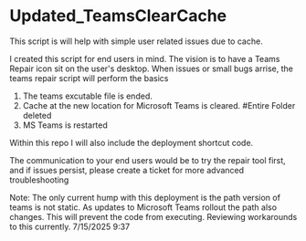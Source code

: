 # Updated_TeamsClearCache
This script is will help with simple user related issues due to cache. 

I created this script for end users in mind. The vision is to have a Teams Repair icon sit on the user's desktop. When issues or small bugs arrise, the teams repair script will perform the basics

1. The teams excutable file is ended.
2. Cache at the new location for Microsoft Teams is cleared. #Entire Folder deleted
3. MS Teams is restarted

Within this repo I will also include the deployment shortcut code.


The communication to your end users would be to try the repair tool first, and if issues persist, please create a ticket for more advanced troubleshooting




Note: The only current hump with this deployment is the path version of teams is not static. As updates to Microsoft Teams rollout the path also changes. This will prevent the code from executing. Reviewing workarounds to this currently. 
7/15/2025 9:37

